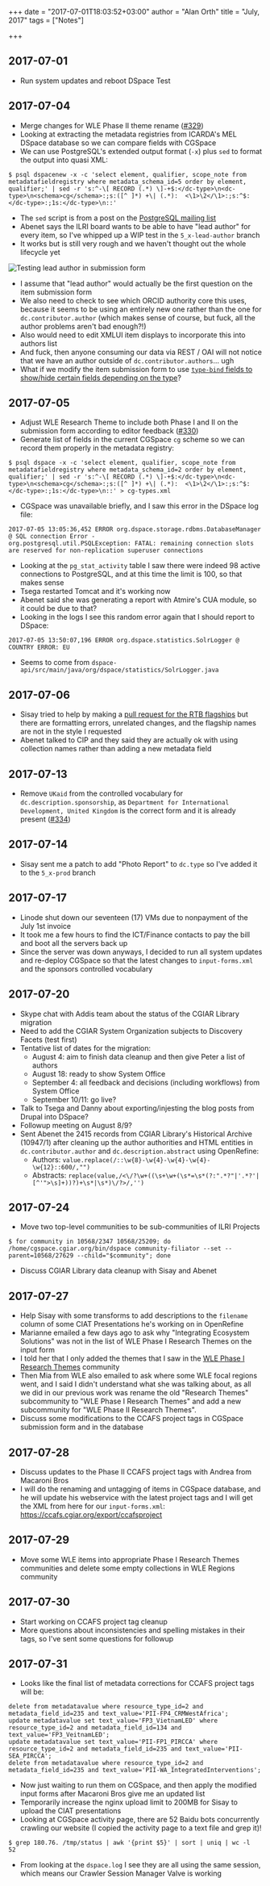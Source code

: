 +++
date = "2017-07-01T18:03:52+03:00"
author = "Alan Orth"
title = "July, 2017"
tags = ["Notes"]

+++
## 2017-07-01

- Run system updates and reboot DSpace Test

## 2017-07-04

- Merge changes for WLE Phase II theme rename ([#329](https://github.com/ilri/DSpace/pull/329))
- Looking at extracting the metadata registries from ICARDA's MEL DSpace database so we can compare fields with CGSpace
- We can use PostgreSQL's extended output format (`-x`) plus `sed` to format the output into quasi XML:

<!--more-->

```
$ psql dspacenew -x -c 'select element, qualifier, scope_note from metadatafieldregistry where metadata_schema_id=5 order by element, qualifier;' | sed -r 's:^-\[ RECORD (.*) \]-+$:</dc-type>\n<dc-type>\n<schema>cg</schema>:;s:([^ ]*) +\| (.*):  <\1>\2</\1>:;s:^$:</dc-type>:;1s:</dc-type>\n::'
```

- The `sed` script is from a post on the [PostgreSQL mailing list](https://www.postgresql.org/message-id/437E44A5.508%40ultimeth.com)
- Abenet says the ILRI board wants to be able to have "lead author" for every item, so I've whipped up a WIP test in the `5_x-lead-author` branch
- It works but is still very rough and we haven't thought out the whole lifecycle yet

![Testing lead author in submission form](/cgspace-notes/2017/07/lead-author-test.png)

- I assume that "lead author" would actually be the first question on the item submission form
- We also need to check to see which ORCID authority core this uses, because it seems to be using an entirely new one rather than the one for `dc.contributor.author` (which makes sense of course, but fuck, all the author problems aren't bad enough?!)
- Also would need to edit XMLUI item displays to incorporate this into authors list
- And fuck, then anyone consuming our data via REST / OAI will not notice that we have an author outside of `dc.contributor.authors`... ugh
- What if we modify the item submission form to use [`type-bind` fields to show/hide certain fields depending on the type](https://wiki.duraspace.org/display/DSDOC5x/Submission+User+Interface#SubmissionUserInterface-ItemtypeBasedMetadataCollection)?

## 2017-07-05

- Adjust WLE Research Theme to include both Phase I and II on the submission form according to editor feedback ([#330](https://github.com/ilri/DSpace/pull/330))
- Generate list of fields in the current CGSpace `cg` scheme so we can record them properly in the metadata registry:

```
$ psql dspace -x -c 'select element, qualifier, scope_note from metadatafieldregistry where metadata_schema_id=2 order by element, qualifier;' | sed -r 's:^-\[ RECORD (.*) \]-+$:</dc-type>\n<dc-type>\n<schema>cg</schema>:;s:([^ ]*) +\| (.*):  <\1>\2</\1>:;s:^$:</dc-type>:;1s:</dc-type>\n::' > cg-types.xml
```

- CGSpace was unavailable briefly, and I saw this error in the DSpace log file:

```
2017-07-05 13:05:36,452 ERROR org.dspace.storage.rdbms.DatabaseManager @ SQL connection Error -
org.postgresql.util.PSQLException: FATAL: remaining connection slots are reserved for non-replication superuser connections
```

- Looking at the `pg_stat_activity` table I saw there were indeed 98 active connections to PostgreSQL, and at this time the limit is 100, so that makes sense
- Tsega restarted Tomcat and it's working now
- Abenet said she was generating a report with Atmire's CUA module, so it could be due to that?
- Looking in the logs I see this random error again that I should report to DSpace:

```
2017-07-05 13:50:07,196 ERROR org.dspace.statistics.SolrLogger @ COUNTRY ERROR: EU
```

- Seems to come from `dspace-api/src/main/java/org/dspace/statistics/SolrLogger.java`

## 2017-07-06

- Sisay tried to help by making a [pull request for the RTB flagships](https://github.com/ilri/DSpace/pull/331) but there are formatting errors, unrelated changes, and the flagship names are not in the style I requested
- Abenet talked to CIP and they said they are actually ok with using collection names rather than adding a new metadata field

## 2017-07-13

- Remove `UKaid` from the controlled vocabulary for `dc.description.sponsorship`, as `Department for International Development, United Kingdom` is the correct form and it is already present ([#334](https://github.com/ilri/DSpace/pull/334))

## 2017-07-14

- Sisay sent me a patch to add "Photo Report" to `dc.type` so I've added it to the `5_x-prod` branch

## 2017-07-17

- Linode shut down our seventeen (17) VMs due to nonpayment of the July 1st invoice
- It took me a few hours to find the ICT/Finance contacts to pay the bill and boot all the servers back up
- Since the server was down anyways, I decided to run all system updates and re-deploy CGSpace so that the latest changes to `input-forms.xml` and the sponsors controlled vocabulary

## 2017-07-20

- Skype chat with Addis team about the status of the CGIAR Library migration
- Need to add the CGIAR System Organization subjects to Discovery Facets (test first)
- Tentative list of dates for the migration:
  - August 4: aim to finish data cleanup and then give Peter a list of authors
  - August 18: ready to show System Office
  - September 4: all feedback and decisions (including workflows) from System Office
  - September 10/11: go live?
- Talk to Tsega and Danny about exporting/injesting the blog posts from Drupal into DSpace?
- Followup meeting on August 8/9?
- Sent Abenet the 2415 records from CGIAR Library's Historical Archive (10947/1) after cleaning up the author authorities and HTML entities in `dc.contributor.author` and `dc.description.abstract` using OpenRefine:
  - Authors: `value.replace(/::\w{8}-\w{4}-\w{4}-\w{4}-\w{12}::600/,"")`
  - Abstracts: `replace(value,/<\/?\w+((\s+\w+(\s*=\s*(?:".*?"|'.*?'|[^'">\s]+))?)+\s*|\s*)\/?>/,'')`

## 2017-07-24

- Move two top-level communities to be sub-communities of ILRI Projects

```
$ for community in 10568/2347 10568/25209; do /home/cgspace.cgiar.org/bin/dspace community-filiator --set --parent=10568/27629 --child="$community"; done
```

- Discuss CGIAR Library data cleanup with Sisay and Abenet

## 2017-07-27

- Help Sisay with some transforms to add descriptions to the `filename` column of some CIAT Presentations he's working on in OpenRefine
- Marianne emailed a few days ago to ask why "Integrating Ecosystem Solutions" was not in the list of WLE Phase I Research Themes on the input form
- I told her that I only added the themes that I saw in the [WLE Phase I Research Themes](https://cgspace.cgiar.org/handle/10568/34508) community
- Then Mia from WLE also emailed to ask where some WLE focal regions went, and I said I didn't understand what she was talking about, as all we did in our previous work was rename the old "Research Themes" subcommunity to "WLE Phase I Research Themes" and add a new subcommunity for "WLE Phase II Research Themes".
- Discuss some modifications to the CCAFS project tags in CGSpace submission form and in the database

## 2017-07-28

- Discuss updates to the Phase II CCAFS project tags with Andrea from Macaroni Bros
- I will do the renaming and untagging of items in CGSpace database, and he will update his webservice with the latest project tags and I will get the XML from here for our `input-forms.xml`: https://ccafs.cgiar.org/export/ccafsproject

## 2017-07-29

- Move some WLE items into appropriate Phase I Research Themes communities and delete some empty collections in WLE Regions community

## 2017-07-30

- Start working on CCAFS project tag cleanup
- More questions about inconsistencies and spelling mistakes in their tags, so I've sent some questions for followup

## 2017-07-31

- Looks like the final list of metadata corrections for CCAFS project tags will be:

```
delete from metadatavalue where resource_type_id=2 and metadata_field_id=235 and text_value='PII-FP4_CRMWestAfrica';
update metadatavalue set text_value='FP3_VietnamLED' where resource_type_id=2 and metadata_field_id=134 and text_value='FP3_VeitnamLED';
update metadatavalue set text_value='PII-FP1_PIRCCA' where resource_type_id=2 and metadata_field_id=235 and text_value='PII-SEA_PIRCCA';
delete from metadatavalue where resource_type_id=2 and metadata_field_id=235 and text_value='PII-WA_IntegratedInterventions';
```

- Now just waiting to run them on CGSpace, and then apply the modified input forms after Macaroni Bros give me an updated list
- Temporarily increase the nginx upload limit to 200MB for Sisay to upload the CIAT presentations
- Looking at CGSpace activity page, there are 52 Baidu bots concurrently crawling our website (I copied the activity page to a text file and grep it)!

```
$ grep 180.76. /tmp/status | awk '{print $5}' | sort | uniq | wc -l
52
```

- From looking at the `dspace.log` I see they are all using the same session, which means our Crawler Session Manager Valve is working
